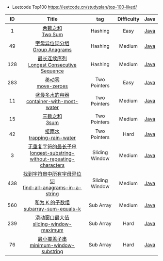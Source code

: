 - Leetcode Top100 https://leetcode.cn/studyplan/top-100-liked/
  
| ID  |                                                                                                                         Title                                                                                                                          |      tag       | Difficulty |                                  Java                                  |
|:---:|:------------------------------------------------------------------------------------------------------------------------------------------------------------------------------------------------------------------------------------------------------:|:--------------:|:----------:|:----------------------------------------------------------------------:|
|  1  |                                                              [两数之和](https://leetcode.cn/problems/two-sum/description/)<br/>[Two Sum](https://leetcode.com/problems/two-sum/description/)                                                               |    Hashing     |    Easy    |                    [Java](./Java/00001-two-sum.md)                     |
| 49  |                                                  [字母异位词分组](https://leetcode.cn/problems/group-anagrams/description/)<br/>[Group Anagrams](https://leetcode.com/problems/group-anagrams/description/)                                                   |    Hashing     |   Medium   |                 [Java](./Java/00049-group-anagrams.md)                 |
| 128 |                              [最长连续序列](https://leetcode.cn/problems/longest-consecutive-sequence/description/)<br/>[Longest Consecutive Sequence](https://leetcode.com/problems/longest-consecutive-sequence/description/)                              |    Hashing     |   Medium   |          [Java](./Java/00128-Longest-Consecutive-Sequence.md)          |
| 283 |                                                         [移动零](https://leetcode.cn/problems/move-zeroes/description/)<br/>[move-zeroes](https://leetcode.com/problems/move-zeroes/description/)                                                         |  Two Pointers  |    Easy    |                  [Java](./Java/00283-Move-Zeroes.md)                   |
| 11  |                                  [盛最多水的容器](https://leetcode.cn/problems/container-with-most-water/description/)<br/>[container-with-most-water](https://leetcode.com/problems/container-with-most-water/description/)                                  |  Two Pointers  |   Medium   |           [Java](./Java/00011-container-with-most-water.md)            |
| 15  |                                                                    [三数之和](https://leetcode.cn/problems/3sum/description)<br/>[3sum](https://leetcode.com/problems/3sum/description)                                                                    |  Two Pointers  |   Medium   |                      [Java](./Java/00015-3sum.md)                      |
| 42  |                                             [接雨水](https://leetcode.cn/problems/trapping-rain-water/description/)<br/>[trapping-rain-water](https://leetcode.com/problems/trapping-rain-water/description/)                                             |  Two Pointers  |    Hard    |              [Java](./Java/00042-trapping-rain-water.md)               |
|  3  | [无重复字符的最长子串](https://leetcode.cn/problems/longest-substring-without-repeating-characters/description/)<br/>[longest-substring-without-repeating-characters](https://leetcode.com/problems/longest-substring-without-repeating-characters/description/) | Sliding Window |   Medium   | [Java](./Java/00003-longest-substring-without-repeating-characters.md) |
| 438 |                         [找到字符串中所有字母异位词](https://leetcode.cn/problems/find-all-anagrams-in-a-string/description/)<br/>[find-all-anagrams-in-a-string](https://leetcode.com/problems/find-all-anagrams-in-a-string/description/)                         | Sliding Window |   Medium   |         [Java](./Java/00438-find-all-anagrams-in-a-string.md)          |
| 560 |                                       [和为 K 的子数组](https://leetcode.cn/problems/subarray-sum-equals-k/description/)<br/>[subarray-sum-equals-k](https://leetcode.com/problems/subarray-sum-equals-k/description/)                                       |   Sub Array    |   Medium   |             [Java](./Java/00560-subarray-sum-equals-k.md)              |
| 239 |                                      [滑动窗口最大值](https://leetcode.cn/problems/sliding-window-maximum/description/)<br/>[sliding-window-maximum](https://leetcode.com/problems/sliding-window-maximum/description/)                                       |   Sub Array    |    Hard    |             [Java](./Java/00239-sliding-window-maximum.md)             |
| 76  |                                    [最小覆盖子串](https://leetcode.cn/problems/minimum-window-substring/description/)<br/>[minimum-window-substring](https://leetcode.com/problems/minimum-window-substring/description/)                                    |   Sub Array    |    Hard    |            [Java](./Java/00076-minimum-window-substring.md)            |
